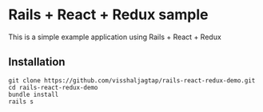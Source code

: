 # Rails + React + Redux sample
This is a simple example application using Rails + React + Redux

## Installation

```
git clone https://github.com/visshaljagtap/rails-react-redux-demo.git
cd rails-react-redux-demo
bundle install
rails s   
```
